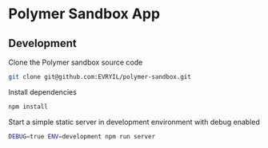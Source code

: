 # Polymer Sandbox App

## Development

Clone the Polymer sandbox source code
```sh
git clone git@github.com:EVRYIL/polymer-sandbox.git
```

Install dependencies
```sh
npm install
```

Start a simple static server in development environment with debug enabled
```sh
DEBUG=true ENV=development npm run server
```